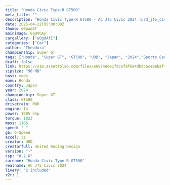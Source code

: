 ```yaml
---
title: "Honda Civic Type-R GT500"
meta_title: ""
description: "Honda Civic Type-R GT500 - AC JT5 Civic 2024 (urd_jt5_civic_2024) for Assetto Corsa by URD"
date: 2025-04-22T05:00:00Z
thumb: e0pamSf
mainimage: 6q0VGAy
cargallery: ["uOgdAfI"]
categories: ["Car"]
author: "Theodora"
championship: Super GT
tags: ["Honda", "Super GT", "GT500", "URD", "Japan", "2024","Sports Car"]
draft: false
link: https://s10.assettolab.com/files/e6974e6e1fdc6faf684db9cace9abaff/URD_Honda_Civic_Type-R_GT500.rar
zipsize: "90 MB"
host: mods
manu: Honda
country: Japan
year: 2024
championship: Super GT
class: GT500
drivetrain: RWD
engine: I4
power: 1005 bhp
torque: 1023
mass: 1105
speed: "-"
gb: 6-Speed
accel: 3s
creator: URD
creatorfull: United Racing Design
version: "-"
csp: "0.2.6"
carname: "Honda Civic Type-R GT500"
realname: AC JT5 Civic 2024
livery: "2 included"
r2r: 1
---
```

